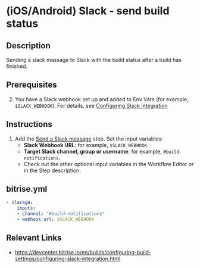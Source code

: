 # (iOS/Android) Slack - send build status

## Description
Sending a slack massage to Slack with the build status after a build has finished.

## Prerequisites

2. You have a Slack webhook set up and added to Env Vars (for example, `$SLACK_WEBHOOK`). For details, see [Configuring Slack integration](https://devcenter.bitrise.io/en/builds/configuring-build-settings/configuring-slack-integration.html)

## Instructions

1. Add the [Send a Slack message](https://www.bitrise.io/integrations/steps/slack) step. Set the input variables:
    - **Slack Webhook URL**: for example, `$SLACK_WEBHOOK`.
    - **Target Slack channel, group or username**: for example, `#build-notifications`.
    - Check out the other optional input variables in the Workflow Editor or in the Step description.

## bitrise.yml

```yaml
- slack@4:
    inputs:
    - channel: "#build-notifications"
    - webhook_url: $SLACK_WEBHOOK
```

## Relevant Links

* https://devcenter.bitrise.io/en/builds/configuring-build-settings/configuring-slack-integration.html
